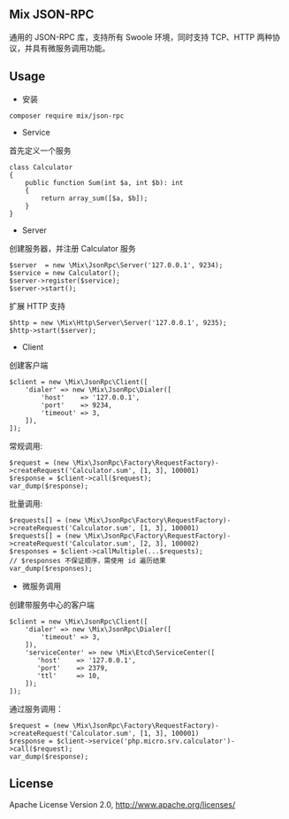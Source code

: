 ## Mix JSON-RPC

通用的 JSON-RPC 库，支持所有 Swoole 环境，同时支持 TCP、HTTP 两种协议，并具有微服务调用功能。

## Usage

- 安装

```
composer require mix/json-rpc
```

- Service

首先定义一个服务

```
class Calculator
{
    public function Sum(int $a, int $b): int
    {
        return array_sum([$a, $b]);
    }
}
```

- Server

创建服务器，并注册 Calculator 服务

```
$server  = new \Mix\JsonRpc\Server('127.0.0.1', 9234);
$service = new Calculator();
$server->register($service);
$server->start();
```

扩展 HTTP 支持

```
$http = new \Mix\Http\Server\Server('127.0.0.1', 9235);
$http->start($server);
```

- Client

创建客户端

```
$client = new \Mix\JsonRpc\Client([
    'dialer' => new \Mix\JsonRpc\Dialer([
        'host'    => '127.0.0.1',
        'port'    => 9234,
        'timeout' => 3,
    ]),
]);
```

常规调用:

```
$request = (new \Mix\JsonRpc\Factory\RequestFactory)->createRequest('Calculator.sum', [1, 3], 100001)
$response = $client->call($request);
var_dump($response);
```

批量调用:

```
$requests[] = (new \Mix\JsonRpc\Factory\RequestFactory)->createRequest('Calculator.sum', [1, 3], 100001)
$requests[] = (new \Mix\JsonRpc\Factory\RequestFactory)->createRequest('Calculator.sum', [2, 3], 100002)
$responses = $client->callMultiple(...$requests);
// $responses 不保证顺序，需使用 id 遍历结果
var_dump($responses);
```

- 微服务调用

创建带服务中心的客户端

```
$client = new \Mix\JsonRpc\Client([
    'dialer' => new \Mix\JsonRpc\Dialer([
        'timeout' => 3,
    ]),
    'serviceCenter' => new \Mix\Etcd\ServiceCenter([
       'host'    => '127.0.0.1',
       'port'    => 2379,
       'ttl'     => 10,
    ]);
]);
```

通过服务调用：

```
$request = (new \Mix\JsonRpc\Factory\RequestFactory)->createRequest('Calculator.sum', [1, 3], 100001)
$response = $client->service('php.micro.srv.calculator')->call($request);
var_dump($response);
```

## License

Apache License Version 2.0, http://www.apache.org/licenses/
